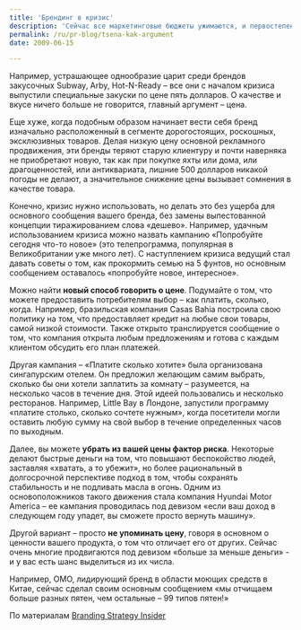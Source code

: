 ```yaml
---
title: 'Брендинг в кризис'
description: 'Сейчас все маркетинговые бюджеты ужимаются, и первостепенными задачами становится мотивирование покупки, в основном за счет манипулирования ценами. Но эта концентрация внимания на вопросах цены может быть вредной  для долгосрочного существования бренда. Сейчас любая маркетинговая коммуникация должна вносить вклад в построение бренда.'
permalink: /ru/pr-blog/tsena-kak-argument
date: 2009-06-15

---
```


Например, устрашающее однообразие царит среди брендов закусочных   Subway, Arby,  Hot-N-Ready – все они с началом кризиса выпустили специальные закуски по цене пять долларов. О качестве и вкусе ничего больше не говорится, главный аргумент – цена.

Еще хуже, когда подобным образом начинает вести себя бренд изначально расположенный в сегменте дорогостоящих, роскошных, эксклюзивных товаров. Делая низкую цену основной рекламного продвижения, эти бренды теряют старую клиентуру и почти наверняка не приобретают новую, так как при покупке яхты или дома, или драгоценностей, или антиквариата, лишние 500 долларов никакой погоды не делают, а значительное снижение цены вызывает сомнения в качестве товара.

Конечно, кризис нужно использовать, но делать это без ущерба для основного сообщения вашего бренда, без замены выпестованной концепции тиражированием слова «дешево». Например, удачным использованием кризиса можно назвать кампанию «Попробуйте сегодня что-то новое» (это телепрограмма, популярная в Великобритании уже много лет). С наступлением кризиса ведущий стал давать советы о том, как прокормить семью на 5 фунтов, но основным сообщением оставалось «попробуйте новое, интересное».

Можно найти <strong>новый способ говорить о цене</strong>. Подумайте о том, что можете предоставить потребителям выбор – как платить, сколько, когда. Например, бразильская компания Casas Bahia построила свою политику на том, что предоставляет кредит на любые свои товары, самой низкой стоимости. Также открыто транслируется сообщение о том, что компания открыта любым предложениям и готова с каждым клиентом обсудить его план платежей.

Другая кампания – «Платите сколько хотите» была организована сингапурским отелем. Он предложил желающим самим выбрать, сколько бы они хотели заплатить за комнату – разумеется, на несколько часов в течение дня. Этой идеей пользовались и несколько ресторанов. Например, Little Bay в Лондоне, запустили программу «платите столько, сколько сочтете нужным», когда посетители могли оставить любую сумму на свой выбор в течение определенных часов по выходным.

Далее, вы можете <strong>убрать из вашей цены фактор риска</strong>. Некоторые делают быстрые деньги на том, что повышают беспокойство людей, заставляя «хватать, а то убежит», но более рациональный в долгосрочной перспективе подход в том, чтобы сохранять стабильность и не подливать масла в огонь. Одним из основоположников такого движения стала компания Hyundai Motor America – ее кампания проводилась под девизом «если ваш доход в следующем году упадет, вы сможете просто вернуть машину».

Другой вариант – просто <strong>не упоминать цену</strong>, говоря в основном о ценности вашего продукта, о том что отличает его от других. Сейчас очень многие продвигаются под девизом «больше за меньше деньги» - и  у вас есть шанс выделиться из их числа.

Например, OMO, лидирующий бренд в области моющих средств в Китае, сейчас сделал своим основным сообщением «мы отчищаем  больше разных пятен, чем остальные – 99 типов пятен!»

По материалам <a href="http://www.brandingstrategyinsider.com/2009/06/defying-the-genericizing-of-brands-.html">Branding Strategy Insider </a>

